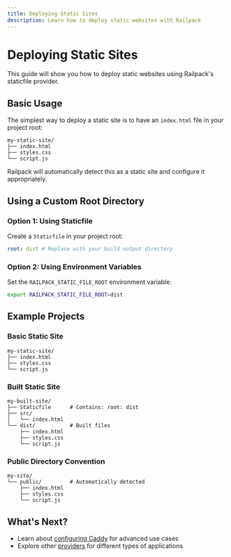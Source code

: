 ```yaml
---
title: Deploying Static Sites
description: Learn how to deploy static websites with Railpack
---
```


# Deploying Static Sites

This guide will show you how to deploy static websites using Railpack's staticfile provider.

## Basic Usage

The simplest way to deploy a static site is to have an `index.html` file in your project root:

```
my-static-site/
├── index.html
├── styles.css
└── script.js
```

Railpack will automatically detect this as a static site and configure it appropriately.

## Using a Custom Root Directory

### Option 1: Using Staticfile

Create a `Staticfile` in your project root:

```yaml
root: dist # Replace with your build output directory
```

### Option 2: Using Environment Variables

Set the `RAILPACK_STATIC_FILE_ROOT` environment variable:

```bash
export RAILPACK_STATIC_FILE_ROOT=dist
```

## Example Projects

### Basic Static Site

```
my-static-site/
├── index.html
├── styles.css
└── script.js
```

### Built Static Site

```
my-built-site/
├── Staticfile      # Contains: root: dist
├── src/
│   └── index.html
└── dist/           # Built files
    ├── index.html
    ├── styles.css
    └── script.js
```

### Public Directory Convention

```
my-site/
└── public/         # Automatically detected
    ├── index.html
    ├── styles.css
    └── script.js
```

## What's Next?

- Learn about [configuring Caddy](/docs/reference/config) for advanced use cases
- Explore other [providers](/docs/reference/providers) for different types of applications
